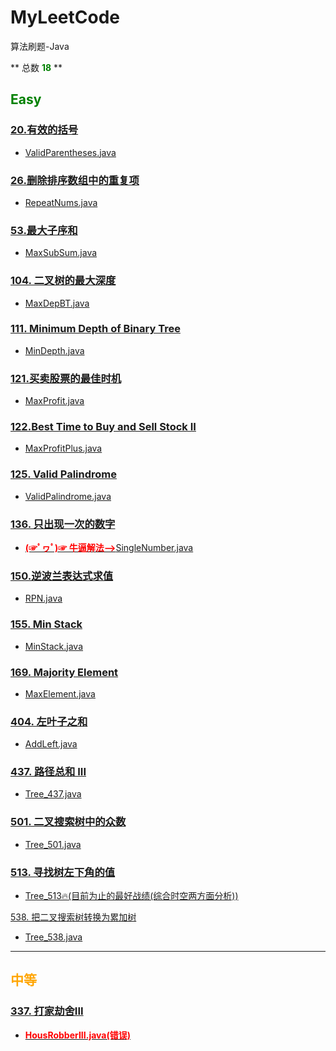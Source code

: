 # MyLeetCode
算法刷题-Java

** 总数  <font color = green>**18**</font> **

## <font color = green>**Easy**</font>

### [20.有效的括号](https://leetcode-cn.com/problems/valid-parentheses/)
+ [ValidParentheses.java](https://github.com/han1254/MyLeetCode/blob/master/src/stack/valid_parentheses/ValidParentheses.java)

### [26.删除排序数组中的重复项](https://leetcode-cn.com/problems/remove-duplicates-from-sorted-array/)
+ [RepeatNums.java](https://github.com/han1254/MyLeetCode/blob/master/src/repeat_nums/RepeatNums.java)
### [53.最大子序和](https://leetcode-cn.com/problems/maximum-subarray)
+ [MaxSubSum.java](https://github.com/han1254/MyLeetCode/blob/master/src/maximum_suborder_sum/MaxSubSum.java)

### [104. 二叉树的最大深度](https://leetcode-cn.com/problems/maximum-depth-of-binary-tree/description/?utm_source=LCUS&utm_medium=ip_redirect_q_uns&utm_campaign=transfer2china)
+ [MaxDepBT.java](https://github.com/han1254/MyLeetCode/blob/master/src/tree/binary_tree/maximum_depth_of_binary_tree/MaxDepBT.java#L27)

### [111. Minimum Depth of Binary Tree](https://leetcode.com/problems/minimum-depth-of-binary-tree/)
+ [MinDepth.java](https://github.com/han1254/MyLeetCode/blob/master/src/tree/binary_tree/minmum_depth_of_binary_tree/MinDepth.java)

### [121.买卖股票的最佳时机](https://leetcode-cn.com/problems/best-time-to-buy-and-sell-stock/)
+ [MaxProfit.java](https://github.com/han1254/MyLeetCode/blob/master/src/max_profit/MaxProfit.java)
### [122.Best Time to Buy and Sell Stock II](https://leetcode.com/problems/best-time-to-buy-and-sell-stock-ii/description/)
+ [MaxProfitPlus.java](https://github.com/han1254/MyLeetCode/blob/master/src/max_profit/MaxProfitPlus.java)
### [125. Valid Palindrome](https://leetcode.com/problems/valid-palindrome/)
+ [ValidPalindrome.java](https://github.com/han1254/MyLeetCode/blob/master/src/array/ValidPalindrome.java)
### [136. 只出现一次的数字 ](https://leetcode-cn.com/problems/single-number/?utm_source=LCUS&utm_medium=ip_redirect_q_uns&utm_campaign=transfer2china)
+ [<font color = red>**(☞ﾟヮﾟ)☞ 牛逼解法-->**</font>SingleNumber.java ](https://github.com/han1254/MyLeetCode/blob/master/src/array/SingleNumber.java)

### [150.逆波兰表达式求值](https://leetcode-cn.com/problems/evaluate-reverse-polish-notation/)
+ [RPN.java](https://github.com/han1254/MyLeetCode/blob/master/src/stack/reverse_polish_notation/RPN.java)

### [155. Min Stack](https://leetcode.com/problems/min-stack/)
+ [MinStack.java](https://github.com/han1254/MyLeetCode/blob/master/src/stack/MinStack.java)

### [ 169. Majority Element](https://leetcode.com/problems/majority-element/description/)
+ [MaxElement.java](https://github.com/han1254/MyLeetCode/blob/master/src/array/MaxElement.java)

### [404. 左叶子之和](https://leetcode-cn.com/problems/sum-of-left-leaves/)

+ [AddLeft.java](https://github.com/han1254/MyLeetCode/blob/master/src/tree/binary_tree/AddLeft.java)

### [437. 路径总和 III](https://leetcode-cn.com/problems/path-sum-iii/)
+ [Tree_437.java](https://github.com/han1254/MyLeetCode/blob/master/src/tree/binary_tree/Tree_437.java)

### [501. 二叉搜索树中的众数](https://leetcode-cn.com/problems/find-mode-in-binary-search-tree/)
+ [Tree_501.java](https://github.com/han1254/MyLeetCode/blob/master/src/tree/binary_tree/Tree_501.java)

### [513. 寻找树左下角的值](https://leetcode-cn.com/problems/find-bottom-left-tree-value/)
+ [Tree_513🔥(目前为止的最好战绩(综合时空两方面分析))](https://github.com/han1254/MyLeetCode/blob/master/src/tree/binary_tree/Tree_513.java)

[538. 把二叉搜索树转换为累加树](https://leetcode-cn.com/problems/convert-bst-to-greater-tree/)
+ [Tree_538.java](https://github.com/han1254/MyLeetCode/blob/master/src/tree/binary_tree/Tree_538.java)

---

## <font color = orange>**中等**</font>

### [337. 打家劫舍III](https://leetcode-cn.com/problems/house-robber-iii/)
+ [<font color = red>**HousRobberIII.java(错误)**</font>](https://github.com/han1254/MyLeetCode/blob/master/src/tree/binary_tree/bfs/HouseRobberIII.java)


